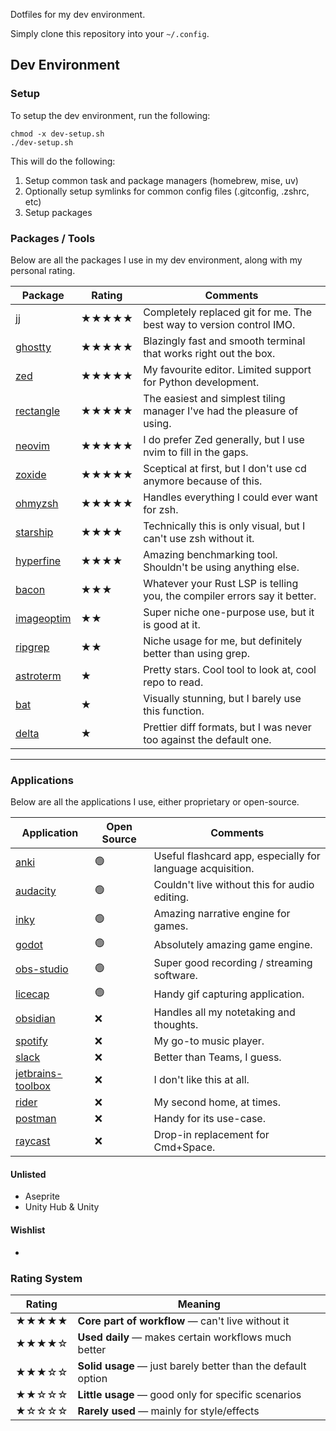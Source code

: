 Dotfiles for my dev environment.

Simply clone this repository into your `~/.config`.

## Dev Environment

### Setup

To setup the dev environment, run the following:

```shell
chmod -x dev-setup.sh
./dev-setup.sh
```

This will do the following:

1. Setup common task and package managers (homebrew, mise, uv)
2. Optionally setup symlinks for common config files (.gitconfig, .zshrc, etc)
3. Setup packages

### Packages / Tools

Below are all the packages I use in my dev environment, along with my personal rating.

| Package                                                | Rating | Comments                                                                  |
| ------------------------------------------------------ | ------ | ------------------------------------------------------------------------- |
| [jj](https://github.com/jj-vcs/jj)                     | ★★★★★  | Completely replaced git for me. The best way to version control IMO.      |
| [ghostty](https://github.com/ghostty-org/ghostty)      | ★★★★★  | Blazingly fast and smooth terminal that works right out the box.          |
| [zed](https://github.com/zed-industries/zed)           | ★★★★★  | My favourite editor. Limited support for Python development.              |
| [rectangle](https://github.com/rxhanson/Rectangle)     | ★★★★★  | The easiest and simplest tiling manager I've had the pleasure of using.   |
| [neovim](https://github.com/neovim/neovim)             | ★★★★★  | I do prefer Zed generally, but I use nvim to fill in the gaps.            |
| [zoxide](https://github.com/ajeetdsouza/zoxide)        | ★★★★★  | Sceptical at first, but I don't use cd anymore because of this.           |
| [ohmyzsh](https://github.com/ohmyzsh/ohmyzsh)          | ★★★★★  | Handles everything I could ever want for zsh.                             |
| [starship](https://github.com/starship/starship)       | ★★★★   | Technically this is only visual, but I can't use zsh without it.          |
| [hyperfine](https://github.com/sharkdp/hyperfine)      | ★★★★   | Amazing benchmarking tool. Shouldn't be using anything else.              |
| [bacon](https://github.com/Canop/bacon)                | ★★★    | Whatever your Rust LSP is telling you, the compiler errors say it better. |
| [imageoptim](https://github.com/ImageOptim/ImageOptim) | ★★     | Super niche one-purpose use, but it is good at it.                        |
| [ripgrep](https://github.com/BurntSushi/ripgrep)       | ★★     | Niche usage for me, but definitely better than using grep.                |
| [astroterm](https://github.com/da-luce/astroterm)      | ★      | Pretty stars. Cool tool to look at, cool repo to read.                    |
| [bat](https://github.com/sharkdp/bat)                  | ★      | Visually stunning, but I barely use this function.                        |
| [delta](https://github.com/dandavison/delta)           | ★      | Prettier diff formats, but I was never too against the default one.       |

---

### Applications

Below are all the applications I use, either proprietary or open-source.

| Application                                                 | Open Source | Comments                                                   |
| ----------------------------------------------------------- | ----------- | ---------------------------------------------------------- |
| [anki](https://github.com/ankitects/anki)                   | 🟢          | Useful flashcard app, especially for language acquisition. |
| [audacity](https://github.com/audacity/audacity)            | 🟢          | Couldn't live without this for audio editing.              |
| [inky](https://github.com/inkle/inky)                       | 🟢          | Amazing narrative engine for games.                        |
| [godot](https://github.com/godotengine/godot)               | 🟢          | Absolutely amazing game engine.                            |
| [obs-studio](https://github.com/obsproject/obs-studio)      | 🟢          | Super good recording / streaming software.                 |
| [licecap](https://github.com/justinfrankel/licecap)         | 🟢          | Handy gif capturing application.                           |
| [obsidian](https://obsidian.md/)                            | ❌          | Handles all my notetaking and thoughts.                    |
| [spotify](https://spotify.com/)                             | ❌          | My go-to music player.                                     |
| [slack](https://slack.com/)                                 | ❌          | Better than Teams, I guess.                                |
| [jetbrains-toolbox](https://www.jetbrains.com/toolbox-app/) | ❌          | I don't like this at all.                                  |
| [rider](https://www.jetbrains.com/rider/)                   | ❌          | My second home, at times.                                  |
| [postman](https://www.postman.com/)                         | ❌          | Handy for its use-case.                                    |
| [raycast](https://www.raycast.com/)                         | ❌          | Drop-in replacement for Cmd+Space.                         |

#### Unlisted

- Aseprite
- Unity Hub & Unity

#### Wishlist

-

### Rating System

| Rating | Meaning                                                      |
| ------ | ------------------------------------------------------------ |
| ★★★★★  | **Core part of workflow** — can't live without it            |
| ★★★★☆  | **Used daily** — makes certain workflows much better         |
| ★★★☆☆  | **Solid usage** — just barely better than the default option |
| ★★☆☆☆  | **Little usage** — good only for specific scenarios          |
| ★☆☆☆☆  | **Rarely used** — mainly for style/effects                   |
